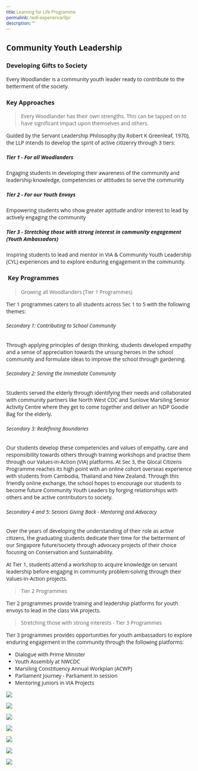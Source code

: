 ```yaml
---
title: Learning for Life Programme
permalink: /wdl-experience/llp/
description: ""
---
```

<style type="text/css">
@import url('https://fonts.googleapis.com/css2?family=Open+Sans&display=swap');  

body, * { font-family: 'Open Sans', sans-serif !important; }
.bp-container h1 { letter-spacing: normal !important; font-weight: 300 !important;}
</style>
## Community Youth Leadership
### Developing Gifts to Society

Every Woodlander is a community youth leader ready to contribute to the betterment of the society.

### Key Approaches

> Every Woodlander has their own strengths. This can be tapped on to have significant impact upon themselves and others.

Guided by the Servant Leadership Philosophy (by Robert K Greenleaf, 1970), the LLP intends to develop the spirit of active citizenry through 3 tiers:
##### Tier 1 - For all Woodlanders
Engaging students in developing their awareness of the community and leadership knowledge, competencies or attitudes to serve the community

##### Tier 2 - For our Youth Envoys
Empowering students who show greater aptitude and/or interest to lead by actively engaging the community

##### Tier 3 - Stretching those with strong interest in community engagement (Youth Ambassadors)
Inspiring students to lead and mentor in VIA & Community Youth Leadership (CYL) experiences and to explore enduring engagement in the community.

###  Key Programmes


> Growing all Woodlanders (Tier 1 Programmes)

Tier 1 programmes caters to all students across Sec 1 to 5 with the following themes:  
  
###### Secondary 1: Contributing to School Community  
Through applying principles of design thinking, students developed empathy and a sense of appreciation towards the unsung heroes in the school community and formulate ideas to improve the school through gardening.

###### Secondary 2: Serving the Immediate Community  
Students served the elderly through identifying their needs and collaborated with community partners like North West CDC and Sunlove Marsiling Senior Activity Centre where they get to come together and deliver an NDP Goodie Bag for the elderly.

###### Secondary 3: Redefining Boundaries  
Our students develop these competencies and values of empathy, care and responsibility towards others through training workshops and practise them through our Values-in-Action (VIA) platforms. At Sec 3, the Glocal Citizens Programme reaches its high point with an online cohort overseas experience with students from Cambodia, Thailand and New Zealand. Through this friendly online exchange, the school hopes to encourage our students to become future Community Youth Leaders by forging relationships with others and be active contributors to society.

###### Secondary 4 and 5: Seniors Giving Back - Mentoring and Advocacy  
Over the years of developing the understanding of their role as active citizens, the graduating students dedicate their time for the betterment of our Singapore future/society through advocacy projects of their choice focusing on Conservation and Sustainability.  
  
At Tier 1, students attend a workshop to acquire knowledge on servant leadership before engaging in community problem-solving through their Values-in-Action projects.

> Tier 2 Programmes
 
Tier 2 programmes provide training and leadership platforms for youth envoys to lead in the class VIA projects.

> Stretching those with strong interests - Tier 3 Programmes

Tier 3 programmes provides opportunities for youth ambassadors to explore enduring engagement in the community through the following platforms:  
* Dialogue with Prime Minister  
* Youth Assembly at NWCDC  
* Marsiling Constituency Annual Workplan (ACWP)  
* Parliament Journey - Parliament in session  
* Mentoring juniors in VIA Projects



![](/images/WDL%20Experience/Untitled-4.jpg)

![](/images/WDL%20Experience/Untitled-3.jpg)

![](/images/WDL%20Experience/11-Sec-1-VIA-1.jpeg)

![](/images/WDL%20Experience/llp2.jpeg)

![](/images/WDL%20Experience/Untitled-8.jpg)

![](/images/WDL%20Experience/Untitled-1.jpg)

![](/images/WDL%20Experience/Untitled-11.jpg)